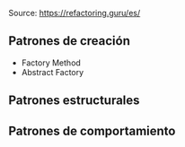 Source: https://refactoring.guru/es/

## Patrones de creación

- Factory Method
- Abstract Factory

## Patrones estructurales

## Patrones de comportamiento
